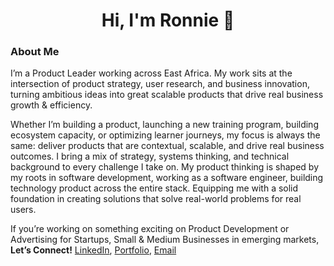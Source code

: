 <h1 align="center">Hi, I'm Ronnie 👋</h1>

### About Me

I’m a Product Leader working across East Africa. My work sits at the intersection of product strategy, user research, and business innovation, turning ambitious ideas into great scalable products that drive real business growth & efficiency.

Whether I’m building a product, launching a new training program, building ecosystem capacity, or optimizing learner journeys, my focus is always the same: deliver products that are contextual, scalable, and drive real business outcomes. I bring a mix of strategy, systems thinking, and technical background to every challenge I take on. My product thinking is shaped by my roots in software development, working as a software engineer, building technology product across the entire stack. Equipping me with a solid foundation in creating solutions that solve real-world problems for real users.

If you’re working on something exciting on Product Development or Advertising for Startups, Small & Medium Businesses in emerging markets, **Let’s Connect!** [LinkedIn](https://www.linkedin.com/in/ronnie-lutaro-b73240aa/), [Portfolio](https://ronnielutaro.com), [Email](mailto:ronnielutaro@outlook.com)
